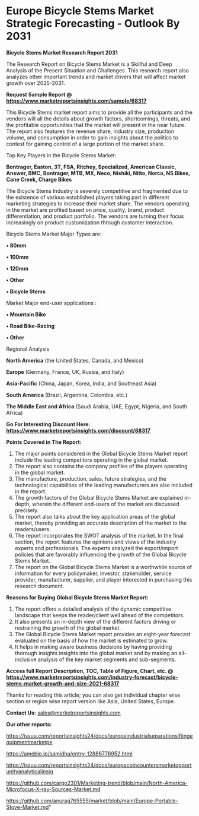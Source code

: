 # Europe Bicycle Stems Market Strategic Forecasting - Outlook By 2031

<strong>Bicycle Stems Market Research Report 2031</strong>

The Research Report on Bicycle Stems Market is a Skillful and Deep Analysis of the Present Situation and Challenges. This research report also analyzes other important trends and market drivers that will affect market growth over 2025-2031.

<strong>Request Sample Report @ <a href=https://www.marketreportsinsights.com/sample/68317>https://www.marketreportsinsights.com/sample/68317</a></strong>

This Bicycle Stems market report aims to provide all the participants and the vendors will all the details about growth factors, shortcomings, threats, and the profitable opportunities that the market will present in the near future. The report also features the revenue share, industry size, production volume, and consumption in order to gain insights about the politics to contest for gaining control of a large portion of the market share.

Top Key Players in the Bicycle Stems Market:

<strong>Bontrager, Easton, 3T, FSA, Ritchey, Specialized, American Classic, Answer, BMC, Bontrager, MTB, MX, Neco, Nishiki, Nitto, Norco, NS Bikes, Cane Creek, Charge Bikes</strong>

The Bicycle Stems Industry is severely competitive and fragmented due to the existence of various established players taking part in different marketing strategies to increase their market share. The vendors operating in the market are profiled based on price, quality, brand, product differentiation, and product portfolio. The vendors are turning their focus increasingly on product customization through customer interaction.

Bicycle Stems Market Major Types are:

<strong>• 80mm

• 100mm

• 120mm

• Other

• Bicycle Stems</strong>

Market Major end-user applications :

<strong>• Mountain Bike

• Road Bike-Racing

• Other</strong>

Regional Analysis

</u><strong><b>North America</b></strong> (the United States, Canada, and Mexico)

<strong><b>Europe </b></strong>(Germany, France, UK, Russia, and Italy)

<strong><b>Asia-Pacific</b></strong> (China, Japan, Korea, India, and Southeast Asia)

<strong><b>South America</b></strong> (Brazil, Argentina, Colombia, etc.)

<strong><b>The Middle East and Africa</b></strong> (Saudi Arabia, UAE, Egypt, Nigeria, and South Africa)

<strong>Go For Interesting Discount Here: <a href=https://www.marketreportsinsights.com/discount/68317>https://www.marketreportsinsights.com/discount/68317</a></strong>

<strong>Points Covered in The Report:</strong>
<ol>
  <li>The major points considered in the Global Bicycle Stems Market report include the leading competitors operating in the global market.</li>
  <li>The report also contains the company profiles of the players operating in the global market.</li>
  <li>The manufacture, production, sales, future strategies, and the technological capabilities of the leading manufacturers are also included in the report.</li>
  <li>The growth factors of the Global Bicycle Stems Market are explained in-depth, wherein the different end-users of the market are discussed precisely.</li>
  <li>The report also talks about the key application areas of the global market, thereby providing an accurate description of the market to the readers/users.</li>
  <li>The report incorporates the SWOT analysis of the market. In the final section, the report features the opinions and views of the industry experts and professionals. The experts analyzed the export/import policies that are favorably influencing the growth of the Global Bicycle Stems Market.</li>
  <li>The report on the Global Bicycle Stems Market is a worthwhile source of information for every policymaker, investor, stakeholder, service provider, manufacturer, supplier, and player interested in purchasing this research document.</li>
</ol>
<strong>Reasons for Buying Global Bicycle Stems Market Report:</strong>

<ol>
  <li>The report offers a detailed analysis of the dynamic competitive landscape that keeps the reader/client well ahead of the competitors.</li>
  <li>It also presents an in-depth view of the different factors driving or restraining the growth of the global market.</li>
  <li>The Global Bicycle Stems Market report provides an eight-year forecast evaluated on the basis of how the market is estimated to grow.</li>
  <li>It helps in making aware business decisions by having providing thorough insights insights into the global market and by making an all-inclusive analysis of the key market segments and sub-segments.</li>
</ol>
<strong>Access full Report Description, TOC, Table of Figure, Chart, etc. @ <a href=https://www.marketreportsinsights.com/industry-forecast/bicycle-stems-market-growth-and-size-2021-68317>https://www.marketreportsinsights.com/industry-forecast/bicycle-stems-market-growth-and-size-2021-68317</a></strong>


Thanks for reading this article; you can also get individual chapter wise section or region wise report version like Asia, United States, Europe.

<strong>Contact Us:</strong>
sales@marketreportsinsights.com

<strong>Our other reports:</strong>

<a href=https://issuu.com/reportsinsights24/docs/europeindustrialseparationsiftingequipmentmarketpe>https://issuu.com/reportsinsights24/docs/europeindustrialseparationsiftingequipmentmarketpe</a>

<a href=https://ameblo.jp/samidha/entry-12886776952.html>https://ameblo.jp/samidha/entry-12886776952.html</a>

<a href=https://issuu.com/reportsinsights24/docs/europecoincountersmarketopportunityanalyticalinsig>https://issuu.com/reportsinsights24/docs/europecoincountersmarketopportunityanalyticalinsig</a>

<a href=https://github.com/cargo2301/Marketing-trend/blob/main/North-America-Microfocus-X-ray-Sources-Market.md>https://github.com/cargo2301/Marketing-trend/blob/main/North-America-Microfocus-X-ray-Sources-Market.md</a>

<a href=https://github.com/anurag765555/market/blob/main/Europe-Portable-Stove-Market.md>https://github.com/anurag765555/market/blob/main/Europe-Portable-Stove-Market.md</a>"
